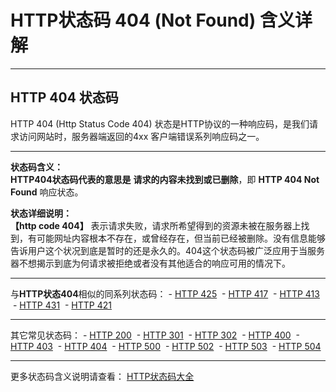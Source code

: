 # HTTP状态码 404 (Not Found) 含义详解

---

## HTTP 404 状态码

HTTP 404 (Http Status Code 404) 状态是HTTP协议的一种响应码，是我们请求访问网站时，服务器端返回的4xx 客户端错误系列响应码之一。

---

**状态码含义：**  
**HTTP404状态码代表的意思是** **请求的内容未找到或已删除**，即 **HTTP 404 Not Found** 响应状态。

**状态详细说明：**  
**【http code 404】** 表示请求失败，请求所希望得到的资源未被在服务器上找到，有可能网址内容根本不存在，或曾经存在，但当前已经被删除。没有信息能够告诉用户这个状况到底是暂时的还是永久的。404这个状态码被广泛应用于当服务器不想揭示到底为何请求被拒绝或者没有其他适合的响应可用的情况下。

  

---

与**HTTP状态404**相似的同系列状态码： - [HTTP 425](https://github.com/CrayonL/AllHttpStatusCodes/blob/master/HTTPStatusCode/4xx_ClientErrors/Code_425.md "HTTP 425详细说明")
 - [HTTP 417](https://github.com/CrayonL/AllHttpStatusCodes/blob/master/HTTPStatusCode/4xx_ClientErrors/Code_417.md "HTTP 417详细说明")
 - [HTTP 413](https://github.com/CrayonL/AllHttpStatusCodes/blob/master/HTTPStatusCode/4xx_ClientErrors/Code_413.md "HTTP 413详细说明")
 - [HTTP 431](https://github.com/CrayonL/AllHttpStatusCodes/blob/master/HTTPStatusCode/4xx_ClientErrors/Code_431.md "HTTP 431详细说明")
 - [HTTP 421](https://github.com/CrayonL/AllHttpStatusCodes/blob/master/HTTPStatusCode/4xx_ClientErrors/Code_421.md "HTTP 421详细说明")

---

其它常见状态码： - [HTTP 200](https://github.com/CrayonL/AllHttpStatusCodes/blob/master/HTTPStatusCode/2xx_Success/Code_200.md "HTTP 200详细说明")
 - [HTTP 301](https://github.com/CrayonL/AllHttpStatusCodes/blob/master/HTTPStatusCode/3xx_Redirection/Code_301.md "HTTP 301详细说明")
 - [HTTP 302](https://github.com/CrayonL/AllHttpStatusCodes/blob/master/HTTPStatusCode/3xx_Redirection/Code_302.md "HTTP 302详细说明")
 - [HTTP 400](https://github.com/CrayonL/AllHttpStatusCodes/blob/master/HTTPStatusCode/4xx_ClientErrors/Code_400.md "HTTP 400详细说明")
 - [HTTP 403](https://github.com/CrayonL/AllHttpStatusCodes/blob/master/HTTPStatusCode/4xx_ClientErrors/Code_403.md "HTTP 403详细说明")
 - [HTTP 404](https://github.com/CrayonL/AllHttpStatusCodes/blob/master/HTTPStatusCode/4xx_ClientErrors/Code_404.md "HTTP 404详细说明")
 - [HTTP 500](https://github.com/CrayonL/AllHttpStatusCodes/blob/master/HTTPStatusCode/5xx_ServerErrors/Code_500.md "HTTP 500详细说明")
 - [HTTP 502](https://github.com/CrayonL/AllHttpStatusCodes/blob/master/HTTPStatusCode/5xx_ServerErrors/Code_502.md "HTTP 502详细说明")
 - [HTTP 503](https://github.com/CrayonL/AllHttpStatusCodes/blob/master/HTTPStatusCode/5xx_ServerErrors/Code_503.md "HTTP 503详细说明")
 - [HTTP 504](https://github.com/CrayonL/AllHttpStatusCodes/blob/master/HTTPStatusCode/5xx_ServerErrors/Code_504.md "HTTP 504详细说明")

---

更多状态码含义说明请查看： [HTTP状态码大全](https://github.com/CrayonL/AllHttpStatusCodes)